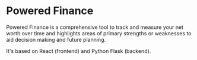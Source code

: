 # Powered Finance
Powered Finance is a comprehensive tool to track and measure your net worth over time and highlights areas of primary strengths or weaknesses to aid decision making and future planning.

It's based on React (frontend) and Python Flask (backend). 
